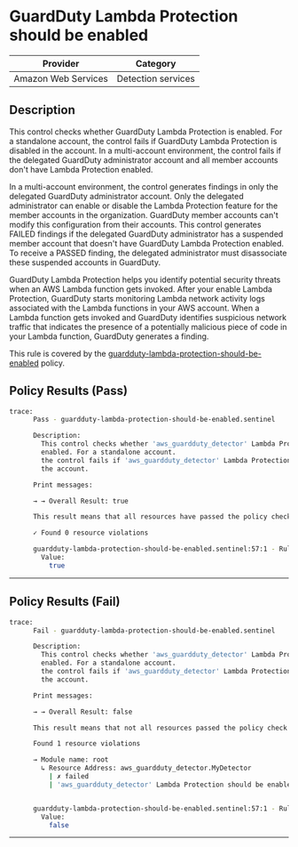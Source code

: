# GuardDuty Lambda Protection should be enabled

| Provider            | Category           |
|---------------------|--------------------|
| Amazon Web Services | Detection services |

## Description

This control checks whether GuardDuty Lambda Protection is enabled. For a standalone account, the control fails if GuardDuty Lambda Protection is disabled in the account. In a multi-account environment, the control fails if the delegated GuardDuty administrator account and all member accounts don't have Lambda Protection enabled.

In a multi-account environment, the control generates findings in only the delegated GuardDuty administrator account. Only the delegated administrator can enable or disable the Lambda Protection feature for the member accounts in the organization. GuardDuty member accounts can't modify this configuration from their accounts. This control generates FAILED findings if the delegated GuardDuty administrator has a suspended member account that doesn't have GuardDuty Lambda Protection enabled. To receive a PASSED finding, the delegated administrator must disassociate these suspended accounts in GuardDuty.

GuardDuty Lambda Protection helps you identify potential security threats when an AWS Lambda function gets invoked. After your enable Lambda Protection, GuardDuty starts monitoring Lambda network activity logs associated with the Lambda functions in your AWS account. When a Lambda function gets invoked and GuardDuty identifies suspicious network traffic that indicates the presence of a potentially malicious piece of code in your Lambda function, GuardDuty generates a finding.

This rule is covered by the [guardduty-lambda-protection-should-be-enabled](../../policies/guardduty-lambda-protection-should-be-enabled.sentinel) policy.

## Policy Results (Pass)
```bash
trace:
      Pass - guardduty-lambda-protection-should-be-enabled.sentinel

      Description:
        This control checks whether 'aws_guardduty_detector' Lambda Protection is
        enabled. For a standalone account.
        the control fails if 'aws_guardduty_detector' Lambda Protection is disabled in
        the account.

      Print messages:

      → → Overall Result: true

      This result means that all resources have passed the policy check for the policy guardduty-lambda-protection-should-be-enabled.

      ✓ Found 0 resource violations

      guardduty-lambda-protection-should-be-enabled.sentinel:57:1 - Rule "main"
        Value:
          true
```

---

## Policy Results (Fail)
```bash
trace:
      Fail - guardduty-lambda-protection-should-be-enabled.sentinel

      Description:
        This control checks whether 'aws_guardduty_detector' Lambda Protection is
        enabled. For a standalone account.
        the control fails if 'aws_guardduty_detector' Lambda Protection is disabled in
        the account.

      Print messages:

      → → Overall Result: false

      This result means that not all resources passed the policy check and the protected behavior is not allowed for the policy guardduty-lambda-protection-should-be-enabled.

      Found 1 resource violations

      → Module name: root
        ↳ Resource Address: aws_guardduty_detector.MyDetector
          | ✗ failed
          | 'aws_guardduty_detector' Lambda Protection should be enabled. Refer to https://docs.aws.amazon.com/securityhub/latest/userguide/guardduty-controls.html#guardduty-6 for more details.


      guardduty-lambda-protection-should-be-enabled.sentinel:57:1 - Rule "main"
        Value:
          false
```

---